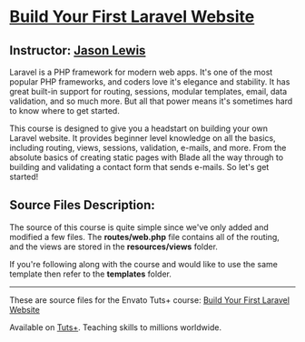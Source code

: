 # [Build Your First Laravel Website][published url]
## Instructor: [Jason Lewis][instructor url]


Laravel is a PHP framework for modern web apps. It's one of the most popular PHP frameworks, and coders love it's elegance and stability. It has great built-in support for routing, sessions, modular templates, email, data validation, and so much more. But all that power means it's sometimes hard to know where to get started.

This course is designed to give you a headstart on building your own Laravel website. It provides beginner level knowledge on all the basics, including routing, views, sessions, validation, e-mails, and more. From the absolute basics of creating static pages with Blade all the way through to building and validating a contact form that sends e-mails. So let's get started!


## Source Files Description:

The source of this course is quite simple since we've only added and modified a few files. The **routes/web.php** file contains all of the routing, and the views are stored in the **resources/views** folder.

If you're following along with the course and would like to use the same template then refer to the **templates** folder.

------

These are source files for the Envato Tuts+ course: [Build Your First Laravel Website][published url]

Available on [Tuts+](https://tutsplus.com). Teaching skills to millions worldwide.

[published url]: https://code.tutsplus.com/courses/build-your-first-laravel-website
[instructor url]: https://tutsplus.com/authors/jason-lewis
